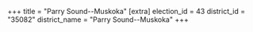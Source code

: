 +++
title = "Parry Sound--Muskoka"
[extra]
election_id = 43
district_id = "35082"
district_name = "Parry Sound--Muskoka"
+++
